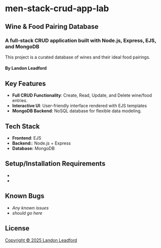# men-stack-crud-app-lab

## Wine & Food Pairing Database

### A full-stack CRUD application built with Node.js, Express, EJS, and MongoDB

This project is a curated database of wines and their ideal food pairings.

#### By Landon Leadford

## Key Features 

* **Full CRUD Functionality**: Create, Read, Update, and Delete wine/food entries.
* **Interactive UI**: User-friendly interface rendered with EJS templates
* **MongoDB Backend**: NoSQL database for flexible data modeling.

## Tech Stack

* **Frontend**: EJS
* **Backend:**: Node.js + Express
* **Database:** MongoDB 

## Setup/Installation Requirements

*
*

## Known Bugs

* _Any known issues_
* _should go here_

## License
[Copyright © 2025 Landon Leadford](LICENSE)